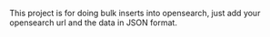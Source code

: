 This project is for doing bulk inserts into opensearch, just add your opensearch url and the data in JSON format.